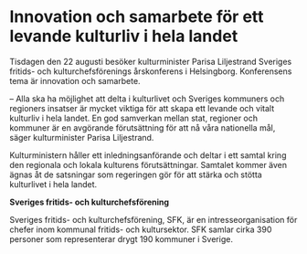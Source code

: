 # Innovation och samarbete för ett levande kulturliv i hela landet

Tisdagen den 22 augusti besöker kulturminister Parisa Liljestrand Sveriges fritids- och kulturchefsförenings årskonferens i Helsingborg. Konferensens tema är innovation och samarbete.

– Alla ska ha möjlighet att delta i kulturlivet och Sveriges kommuners och regioners insatser är mycket viktiga för att skapa ett levande och vitalt kulturliv i hela landet. En god samverkan mellan stat, regioner och kommuner är en avgörande förutsättning för att nå våra nationella mål, säger kulturminister Parisa Liljestrand.

Kulturministern håller ett inledningsanförande och deltar i ett samtal kring den regionala och lokala kulturens förutsättningar. Samtalet kommer även ägnas åt de satsningar som regeringen gör för att stärka och stötta kulturlivet i hela landet.

**Sveriges fritids- och kulturchefsförening**

Sveriges fritids- och kulturchefsförening, SFK, är en intresseorganisation för chefer inom kommunal fritids- och kultursektor. SFK samlar cirka 390 personer som representerar drygt 190 kommuner i Sverige.
